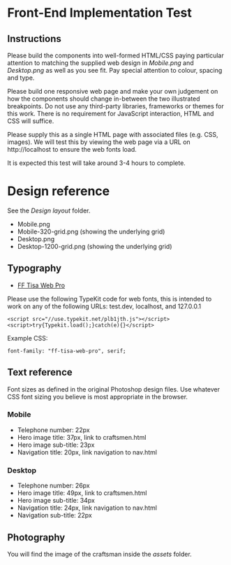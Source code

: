 # Front-End Implementation Test

## Instructions

Please build the components into well-formed HTML/CSS paying particular attention to matching the supplied web design in *Mobile.png* and *Desktop.png* as well as you see fit. Pay special attention to colour, spacing and type. 

Please build one responsive web page and make your own judgement on how the components should change in-between the two illustrated breakpoints. Do not use any third-party libraries, frameworks or themes for this work. There is no requirement for JavaScript interaction, HTML and CSS will suffice. 

Please supply this as a single HTML page with associated files (e.g. CSS, images). We will test this by viewing the web page via a URL on http://localhost to ensure the web fonts load.

It is expected this test will take around 3-4 hours to complete. 

# Design reference

See the *Design layout* folder.

* Mobile.png
* Mobile-320-grid.png (showing the underlying grid)
* Desktop.png
* Desktop-1200-grid.png (showing the underlying grid)

## Typography 

* [FF Tisa Web Pro](https://typekit.com/fonts/ff-tisa-web-pro)

Please use the following TypeKit code for web fonts, this is intended to work on any of the following URLs: test.dev, localhost, and 127.0.0.1

```
<script src="//use.typekit.net/plb1jth.js"></script>
<script>try{Typekit.load();}catch(e){}</script>
```

Example CSS:

```
font-family: "ff-tisa-web-pro", serif;
```

## Text reference

Font sizes as defined in the original Photoshop design files. Use whatever CSS font sizing you believe is most appropriate in the browser.

### Mobile

* Telephone number: 22px
* Hero image title: 37px, link to craftsmen.html
* Hero image sub-title: 23px
* Navigation title: 20px, link navigation to nav.html

### Desktop

* Telephone number: 26px
* Hero image title: 49px, link to craftsmen.html
* Hero image sub-title: 34px
* Navigation title: 24px, link navigation to nav.html
* Navigation sub-title: 22px


## Photography
You will find the image of the craftsman inside the *assets* folder.
